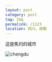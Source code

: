 ```yaml
---
layout: post
category: post
tag: Img
permalink: /1123
location: 四川，成都
---
```


这座焦灼的城市

![chengdu](https://kkkkkkkkkk-1315869757.cos.ap-chengdu.myqcloud.com/post/2024-04-15-chengdu.jpg)